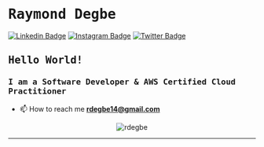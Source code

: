 # <samp> Raymond Degbe </samp>

[![Linkedin Badge](https://img.shields.io/badge/LinkedIn-%230077B5.svg?&style=flat-square&logo=linkedin&logoColor=white&color=071A2C&link=https://www.linkedin.com/in/raymond-degbe-47b344215/)](https://www.linkedin.com/in/raymond-degbe-47b344215/)
[![Instagram Badge](https://img.shields.io/badge/Instagram-%23E4405F.svg?&style=flat-square&logo=instagram&logoColor=white&color=071A2C&link=https://www.instagram.com/r.degbe7)](https://www.instagram.com/r.degbe7/)
[![Twitter Badge](https://img.shields.io/badge/Twitter-%231877F2.svg?&style=flat-square&logo=twitter&logoColor=white&color=071A2C&link=https://twitter.com/r_degbe7)](https://twitter.com/r_degbe7)
<!--
[![Gmail Badge](https://img.shields.io/badge/Gmail-%231877F2.svg?&style=flat-square&logo=gmail&logoColor=white&color=071A2C&link=https://github.com/rdegbe)](rdegbe14@gmail.com)
-->

## <samp>Hello World!</samp>

### <samp>I am a Software Developer & AWS Certified Cloud Practitioner  </samp>
- 📫 How to reach me **rdegbe14@gmail.com**

<p align="center">
  <img src="https://github-readme-stats.vercel.app/api?username=rdegbe&show_icons=true&count_private=true" alt="rdegbe" /> 
</p>


---
